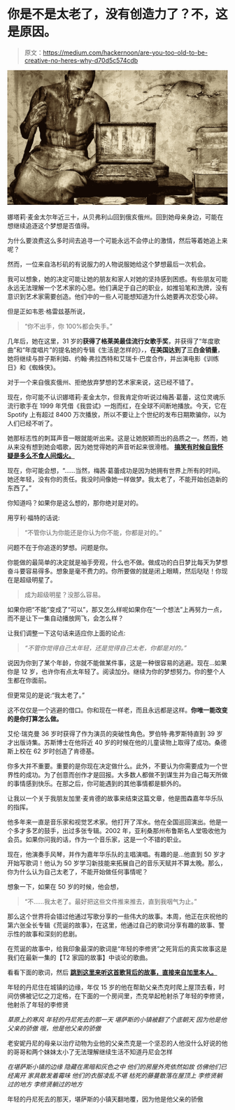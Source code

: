 # 你是不是太老了，没有创造力了？不，这是原因。

> 原文：<https://medium.com/hackernoon/are-you-too-old-to-be-creative-no-heres-why-d70d5c574cdb>

![](img/3ba90d26328fa69dfd2d10b747ec9912.png)

娜塔莉·麦金太尔年近三十，从贝弗利山回到俄亥俄州。回到她母亲身边，可能在想继续追逐这个梦想是否值得。

为什么要浪费这么多时间去追寻一个可能永远不会停止的激情，然后等着她追上来呢？

然而，一位来自洛杉矶的有说服力的人物说服她给这个梦想最后一次机会。

我可以想象，她的决定可能让她的朋友和家人对她的坚持感到困惑。有些朋友可能永远无法理解一个艺术家的心思。他们满足于自己的职业，如推铅笔和洗牌，没有意识到艺术家需要创造。他们中的一些人可能想知道为什么她要再次忍受心碎。

但是正如韦恩·格雷兹基所说，

> “你不出手，你 100%都会失手。”

几年后，她在这里，31 岁的**获得了格莱美最佳流行女歌手奖**，并获得了“年度歌曲”和“年度唱片”的提名她的专辑《生活是怎样的》*，*，**在美国达到了三白金销量**，她将继续与胖子斯利姆、约翰·弗拉西特和艾瑞卡·巴度合作，并出演电影《训练日》和《蜘蛛侠》。

对于一个来自俄亥俄州、拒绝放弃梦想的艺术家来说，这已经不错了。

现在，你可能不认识娜塔莉·麦金太尔，但我肯定你听说过梅茜·葛蕾，这位灵魂乐流行歌手在 1999 年凭借《我尝试》一炮而红，在全球不间断地播放。今天，它在 Spotify 上有超过 8400 万次播放，所以不要让上个世纪的发布日期欺骗你，以为人们已经不听了。

她那标志性的刺耳声音一眼就能听出来。这是让她脱颖而出的品质之一。然而，她从来没有想到她会唱歌，因为她觉得她的声音听起来很滑稽。 [**搞笑有时候自我怀疑是多么不食人间烟火。**](/all-about-writing/do-you-suffer-from-imposter-syndrome-da941f6929d3)

现在，你可能会想，“……当然，梅茜·葛蕾成功是因为她拥有世界上所有的时间。她还年轻，没有你的责任。我没时间像她一样做梦。我太老了，不能开始创造新的东西了。”

你知道吗？如果你是这么想的，那你绝对是对的。

用亨利·福特的话说:

> “不管你认为你能还是你认为你不能，你都是对的。”

问题不在于你追逐的梦想。问题是你。

你能做的最简单的决定就是袖手旁观，什么也不做。做成功的白日梦比每天为梦想奋斗要容易得多。想象是毫不费力的。你所要做的就是闭上眼睛，然后哒哒！你现在是超级明星了。

> 成为超级明星？没那么容易。

如果你把“不能”变成了“可以”，那又怎么样呢如果你在“一个想法”上再努力一点，而不是让下一集自动播放网飞，会怎么样？

让我们调整一下这句话来适应你上面的论点:

> *“不管你觉得自己太年轻，还是觉得自己太老，你都是对的。”*

说因为你到了某个年龄，你就不能做某件事，这是一种很容易的逃避。现在…如果你是 12 岁，也许你有点太年轻了。阅读加分。继续为你的梦想努力。你的整个人生都在你面前。

但更常见的是说:“我太老了。”

这不仅仅是一个逃避的借口。你和现在一样老，而且永远都是这样。**你唯一能改变的是你打算怎么做。**

艾伦·瑞克曼 36 岁时获得了作为演员的突破性角色。罗伯特·弗罗斯特直到 39 岁才出版诗集。苏斯博士在他将近 40 岁的时候在他的儿童读物上取得了成功。桑德斯上校在 62 岁时创造了肯德基。

你多大并不重要。重要的是你现在决定做什么。此外，不要认为你需要成为一个世界性的成功。为了创意而创作才是回报。大多数人都做不到谋生并为自己每天所做的事情感到快乐。在那之后，你可能遇到的其他事情都是额外的。

让我以一个关于我朋友加里·麦肯德的故事来结束这篇文章，他是图森嘉年华乐队的指挥。

他多年来一直是音乐家和视觉艺术家。他打开了浑水。他在全国巡回演出。他是一个多才多艺的鼓手，出过多张专辑。2002 年，亚利桑那州布鲁斯名人堂吸收他为会员。如果你问我的话，作为一个音乐家，这是一个不错的职业。

现在，他演奏手风琴，并作为嘉年华乐队的主唱演唱。有趣的是…他直到 50 岁才开始写歌词！他认为 50 岁学习新技能来拓展自己的音乐天赋并不算太晚。那么，你为什么认为自己太老了，不能开始做任何事情呢？

想象一下，如果在 50 岁的时候，他会想，

> “不……我太老了。最好把这些文件推来推去，直到我咽气为止。”

那么这个世界将会错过他通过写歌分享的一些伟大的故事。本周，他正在庆祝他的第六张全长专辑《荒诞的故事》，在这里，他通过自己的歌词分享有趣的故事、警示性的故事和深刻的悲剧。

在荒诞的故事中，给我印象最深的歌词是“年轻的李修贤”之死背后的真实故事这是我们在最新一集的【T2 家园的故事】中谈论的歌曲。

看看下面的歌词，然后 [**跳到这里来听这首歌背后的故事，直接来自加里本人。**](https://soundcloud.com/carnivaleros_podcasts/episode-4-young-danny-lee)

年轻的丹尼住在城镇的边缘，年仅 15 岁的他在帮助父亲杰克时爬上屋顶去看，时间仿佛被记忆之刀定格，在下面的一个房间里，杰克举起枪射杀了年轻的李修贤，他射杀了年轻的李修贤

*草原上的寒风
年轻的丹尼死去的那一天
堪萨斯的小镇被翻了个底朝天
因为他是他父亲的骄傲
哦，他是他父亲的骄傲*

老安妮丹尼的母亲以治疗动物为业他的父亲杰克是一个坚忍的人他没什么好说的他的哥哥和两个妹妹太小了无法理解继续生活不知道丹尼会怎样

*在堪萨斯小镇的边缘
隐藏在黑暗和灰色之中
他们的房屋外壳依然如故
仿佛他们已经离开
家具散发着霉味
他们的衣服凌乱不堪
枯死的藤蔓散落在屋顶上
李修贤躺过的地方
李修贤躺过的地方*

年轻的丹尼死去的那天，堪萨斯的小镇天翻地覆，因为他是他父亲的骄傲